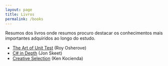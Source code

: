 ```yaml
---
layout: page
title: Livros
permalink: /books
---
```


Resumos dos livros onde resumos procuro destacar os conhecimentos mais importantes adquiridos ao longo do estudo.

* [The Art of Unit Test](/books/aout) (Roy Osherove)
* [C# in Depth](/books/cs-in-depth) (Jon Skeet)
* [Creative Selection](/books/creative-selection) (Ken Kocienda)
